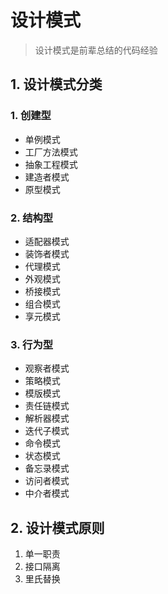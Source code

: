 # 设计模式

> 设计模式是前辈总结的代码经验

## 1. 设计模式分类

### 1. 创建型

- 单例模式
- 工厂方法模式
- 抽象工程模式
- 建造者模式
- 原型模式

### 2. 结构型

- 适配器模式
- 装饰者模式
- 代理模式
- 外观模式
- 桥接模式
- 组合模式
- 享元模式

### 3. 行为型

- 观察者模式
- 策略模式
- 模版模式
- 责任链模式
- 解析器模式
- 迭代子模式
- 命令模式
- 状态模式
- 备忘录模式
- 访问者模式
- 中介者模式

## 2. 设计模式原则

1. 单一职责
2. 接口隔离
3. 里氏替换



